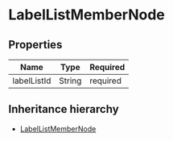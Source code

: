 

# LabelListMemberNode

## Properties

Name | Type | Required
-------- | -------- | --------
labelListId | String | required




## Inheritance hierarchy


* [LabelListMemberNode](LabelListMemberNode.md)
